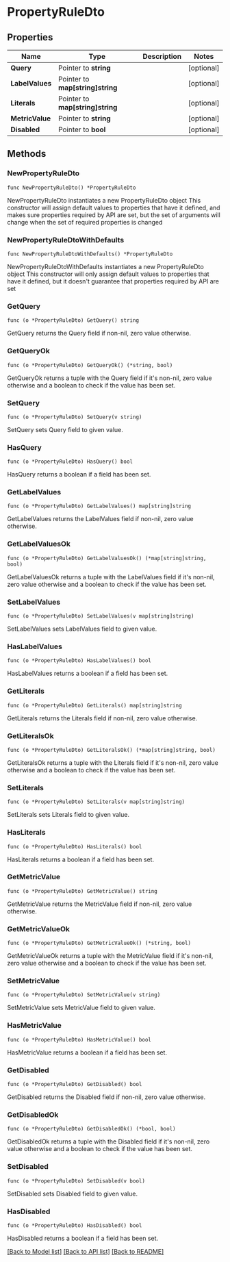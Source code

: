 # PropertyRuleDto

## Properties

Name | Type | Description | Notes
------------ | ------------- | ------------- | -------------
**Query** | Pointer to **string** |  | [optional] 
**LabelValues** | Pointer to **map[string]string** |  | [optional] 
**Literals** | Pointer to **map[string]string** |  | [optional] 
**MetricValue** | Pointer to **string** |  | [optional] 
**Disabled** | Pointer to **bool** |  | [optional] 

## Methods

### NewPropertyRuleDto

`func NewPropertyRuleDto() *PropertyRuleDto`

NewPropertyRuleDto instantiates a new PropertyRuleDto object
This constructor will assign default values to properties that have it defined,
and makes sure properties required by API are set, but the set of arguments
will change when the set of required properties is changed

### NewPropertyRuleDtoWithDefaults

`func NewPropertyRuleDtoWithDefaults() *PropertyRuleDto`

NewPropertyRuleDtoWithDefaults instantiates a new PropertyRuleDto object
This constructor will only assign default values to properties that have it defined,
but it doesn't guarantee that properties required by API are set

### GetQuery

`func (o *PropertyRuleDto) GetQuery() string`

GetQuery returns the Query field if non-nil, zero value otherwise.

### GetQueryOk

`func (o *PropertyRuleDto) GetQueryOk() (*string, bool)`

GetQueryOk returns a tuple with the Query field if it's non-nil, zero value otherwise
and a boolean to check if the value has been set.

### SetQuery

`func (o *PropertyRuleDto) SetQuery(v string)`

SetQuery sets Query field to given value.

### HasQuery

`func (o *PropertyRuleDto) HasQuery() bool`

HasQuery returns a boolean if a field has been set.

### GetLabelValues

`func (o *PropertyRuleDto) GetLabelValues() map[string]string`

GetLabelValues returns the LabelValues field if non-nil, zero value otherwise.

### GetLabelValuesOk

`func (o *PropertyRuleDto) GetLabelValuesOk() (*map[string]string, bool)`

GetLabelValuesOk returns a tuple with the LabelValues field if it's non-nil, zero value otherwise
and a boolean to check if the value has been set.

### SetLabelValues

`func (o *PropertyRuleDto) SetLabelValues(v map[string]string)`

SetLabelValues sets LabelValues field to given value.

### HasLabelValues

`func (o *PropertyRuleDto) HasLabelValues() bool`

HasLabelValues returns a boolean if a field has been set.

### GetLiterals

`func (o *PropertyRuleDto) GetLiterals() map[string]string`

GetLiterals returns the Literals field if non-nil, zero value otherwise.

### GetLiteralsOk

`func (o *PropertyRuleDto) GetLiteralsOk() (*map[string]string, bool)`

GetLiteralsOk returns a tuple with the Literals field if it's non-nil, zero value otherwise
and a boolean to check if the value has been set.

### SetLiterals

`func (o *PropertyRuleDto) SetLiterals(v map[string]string)`

SetLiterals sets Literals field to given value.

### HasLiterals

`func (o *PropertyRuleDto) HasLiterals() bool`

HasLiterals returns a boolean if a field has been set.

### GetMetricValue

`func (o *PropertyRuleDto) GetMetricValue() string`

GetMetricValue returns the MetricValue field if non-nil, zero value otherwise.

### GetMetricValueOk

`func (o *PropertyRuleDto) GetMetricValueOk() (*string, bool)`

GetMetricValueOk returns a tuple with the MetricValue field if it's non-nil, zero value otherwise
and a boolean to check if the value has been set.

### SetMetricValue

`func (o *PropertyRuleDto) SetMetricValue(v string)`

SetMetricValue sets MetricValue field to given value.

### HasMetricValue

`func (o *PropertyRuleDto) HasMetricValue() bool`

HasMetricValue returns a boolean if a field has been set.

### GetDisabled

`func (o *PropertyRuleDto) GetDisabled() bool`

GetDisabled returns the Disabled field if non-nil, zero value otherwise.

### GetDisabledOk

`func (o *PropertyRuleDto) GetDisabledOk() (*bool, bool)`

GetDisabledOk returns a tuple with the Disabled field if it's non-nil, zero value otherwise
and a boolean to check if the value has been set.

### SetDisabled

`func (o *PropertyRuleDto) SetDisabled(v bool)`

SetDisabled sets Disabled field to given value.

### HasDisabled

`func (o *PropertyRuleDto) HasDisabled() bool`

HasDisabled returns a boolean if a field has been set.


[[Back to Model list]](../README.md#documentation-for-models) [[Back to API list]](../README.md#documentation-for-api-endpoints) [[Back to README]](../README.md)


